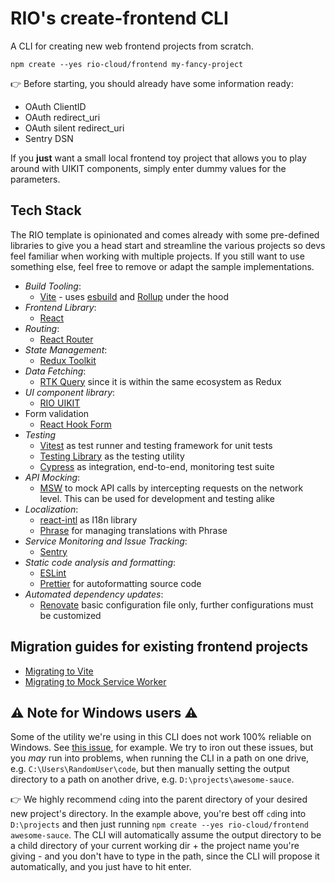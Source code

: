 # RIO's create-frontend CLI

A CLI for creating new web frontend projects from scratch.

```shell
npm create --yes rio-cloud/frontend my-fancy-project
```

👉 Before starting, you should already have some information ready:

- OAuth ClientID
- OAuth redirect_uri
- OAuth silent redirect_uri
- Sentry DSN

If you **just** want a small local frontend toy project that allows you to play around with UIKIT components, simply
enter dummy values for the parameters.

## Tech Stack

The RIO template is opinionated and comes already with some pre-defined libraries to give you a head start and
streamline the various projects so devs feel familiar when working with multiple projects. If you still want to use
something else, feel free to remove or adapt the sample implementations.

- *Build Tooling*:
    - [Vite](https://vitejs.dev/) - uses [esbuild](https://esbuild.github.io/) and [Rollup](https://rollupjs.org) under
      the hood
- *Frontend Library*:
    - [React](https://reactjs.org/)
- *Routing*:
    - [React Router](https://github.com/remix-run/react-router)
- *State Management*:
    - [Redux Toolkit](https://redux-toolkit.js.org/)
- *Data Fetching*:
    - [RTK Query](https://redux-toolkit.js.org/rtk-query/overview) since it is within the same ecosystem as Redux
- *UI component library*:
    - [RIO UIKIT](https://uikit.developers.rio.cloud)
- Form validation
    - [React Hook Form](https://react-hook-form.com/)
- *Testing*
    - [Vitest](https://vitest.dev//) as test runner and testing framework for unit tests
    - [Testing Library](https://testing-library.com/) as the testing utility
    - [Cypress](https://www.cypress.io/) as integration, end-to-end, monitoring test suite
- *API Mocking*:
    - [MSW](https://mswjs.io/) to mock API calls by intercepting requests on the network level. This can be used for
      development and testing alike
- *Localization*:
    - [react-intl](https://formatjs.io/docs/react-intl/) as I18n library
    - [Phrase](https://phrase.com/cli/) for managing translations with Phrase
- *Service Monitoring and Issue Tracking*:
    - [Sentry](https://sentry.io/)
- *Static code analysis and formatting*:
    - [ESLint](https://eslint.org/)
    - [Prettier](https://prettier.io/) for autoformatting source code
- *Automated dependency updates*:
    - [Renovate](https://docs.renovatebot.com/) basic configuration file only, further configurations must be customized

## Migration guides for existing frontend projects

* [Migrating to Vite](docs/migrating-to-vite.md)
* [Migrating to Mock Service Worker](docs/migrating-to-msw.md)

## ⚠️ Note for Windows users ⚠️

Some of the utility we're using in this CLI does not work 100% reliable on Windows. See
[this issue](https://github.com/rio-cloud/create-frontend/issues/6), for example. We try to iron out these issues, but
you _may_ run into problems, when running the CLI in a path on one drive, e.g. `C:\Users\RandomUser\code`, but then
manually setting the output directory to a path on another drive, e.g. `D:\projects\awesome-sauce`.

👉 We highly recommend `cd`ing into the parent directory of your desired new project's directory. In the example above,
you're best off `cd`ing into `D:\projects` and then just running `npm create --yes rio-cloud/frontend awesome-sauce`.
The CLI will automatically assume the output directory to be a child directory of your current working dir + the
project name you're giving - and you don't have to type in the path, since the CLI will propose it automatically, and
you just have to hit enter.
